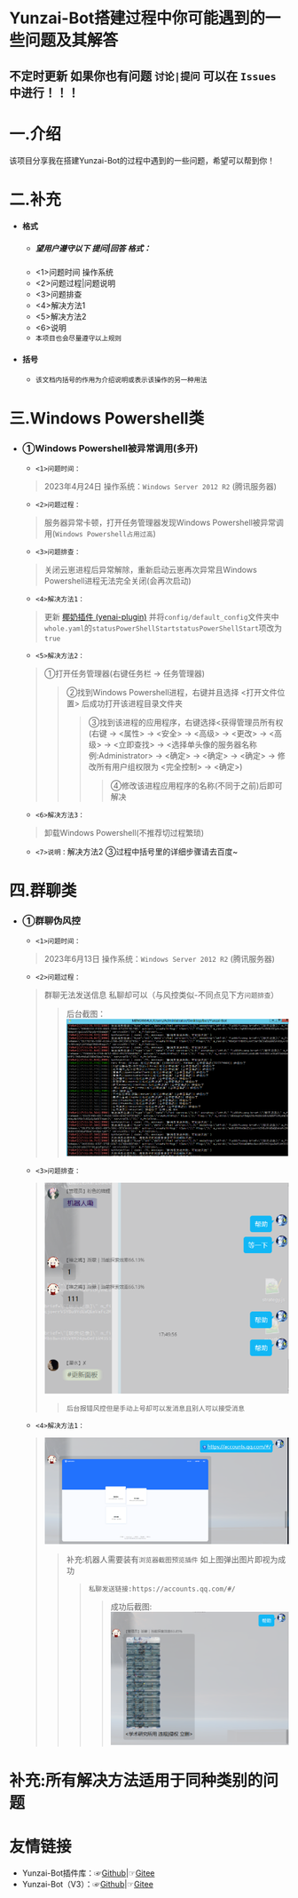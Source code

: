 # Yunzai-Bot搭建过程中你可能遇到的一些问题及其解答
## 不定时更新 如果你也有问题 `讨论|提问` 可以在 ` Issues ` 中进行！！！

# 一.介绍
该项目分享我在搭建Yunzai-Bot的过程中遇到的一些问题，希望可以帮到你！

# 二.补充
* #### 格式

    * ##### 望用户遵守以下 提问|回答 格式：
    * <1>问题时间 操作系统
    * <2>问题过程|问题说明
    * <3>问题排查
    * <4>解决方法1
    * <5>解决方法2
    * <6>说明
    * `本项目也会尽量遵守以上规则`
* #### 括号

    * `该文档内括号的作用为介绍说明或表示该操作的另一种用法`

# 三.Windows Powershell类
* ### ①Windows Powershell被异常调用(多开)

    * `<1>问题时间：`
    >2023年4月24日 操作系统：`Windows Server 2012 R2` (腾讯服务器)
    * `<2>问题过程：`
    >服务器异常卡顿，打开任务管理器发现Windows Powershell被异常调用(`Windows Powershell占用过高`)
    * `<3>问题排查：`
    >关闭云崽进程后异常解除，重新启动云崽再次异常且Windows Powershell进程无法完全关闭(会再次启动)
    * `<4>解决方法1：`
    >更新 [椰奶插件 (yenai-plugin)](https://gitee.com/link?target=https%3A%2F%2Fwww.yenai.ren) 并将`config/default_config`文件夹中`whole.yaml`的`statusPowerShellStartstatusPowerShellStart`项改为`true`
    * `<5>解决方法2：`
    >①打开任务管理器(右键任务栏 → 任务管理器)
    >>②找到Windows Powershell进程，右键并且选择 <打开文件位置> 后成功打开该进程目录文件夹
    >>>③找到该进程的应用程序，右键选择<获得管理员所有权(右键 → <属性> → <安全> → <高级> → <更改> → <高级> → <立即查找> → <选择单头像的服务器名称 例:Administrator> → <确定> → <确定> → <确定> → 修改所有用户组权限为 <完全控制> → <确定>)
    >>>>④修改该进程应用程序的名称(不同于之前)后即可解决
    * `<6>解决方法3：`
    >卸载Windows Powershell(不推荐切过程繁琐)
    * `<7>说明：`解决方法2 ③过程中括号里的详细步骤请去百度~
# 四.群聊类
* ### ①群聊伪风控

    * `<1>问题时间：`
    >2023年6月13日 操作系统：`Windows Server 2012 R2` (腾讯服务器)
    * `<2>问题过程：`
    >群聊无法发送信息 私聊却可以（与风控类似-不同点见下方`问题排查`）
    >>后台截图：![输入图片说明]($8C5R6%60_O%2593P8%25%5BGKI~021.jpg)
    * `<3>问题排查：`
    >![输入图片说明](N0DF9BDP%5B%7B%60LHU%60C@N3R384.jpg)
    >>`后台报错风控但是手动上号却可以发消息且别人可以接受消息`
    * `<4>解决方法1：`
    >![输入图片说明](2%5D5~GX6$%7BN%5B$%7DE%5B5MPC9Y%5D4.jpg)
    >>补充:机器人需要装有`浏览器截图预览插件` 如上图弹出图片即视为成功
    >>>`私聊发送链接:https://accounts.qq.com/#/`
    >>>>成功后截图:![输入图片说明](%258YMC7GZ~WO0WXY7%7DF%5B0Y3Y.jpg)
# 补充:所有解决方法适用于同种类别的问题
# 友情链接
* Yunzai-Bot插件库：☞[Github](https://gitee.com/link?target=https%3A%2F%2Fgithub.com%2FyhArcadia%2FYunzai-Bot-plugins-index)|☞[Gitee](https://gitee.com/yhArcadia/Yunzai-Bot-plugins-index)
* Yunzai-Bot（V3）：☞[Github](https://gitee.com/link?target=https%3A%2F%2Fgithub.com%2FLe-niao%2FYunzai-Bot)|☞[Gitee](https://gitee.com/Le-niao/Yunzai-Bot)
